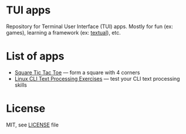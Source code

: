 # TUI apps

Repository for Terminal User Interface (TUI) apps. Mostly for fun (ex: games), learning a framework (ex: [textual](https://textual.textualize.io/)), etc.

# List of apps

* [Square Tic Tac Toe](./SquareTicTacToe) — form a square with 4 corners
* [Linux CLI Text Processing Exercises](./CLI-Exercises) — test your CLI text processing skills

# License

MIT, see [LICENSE](./LICENSE) file


